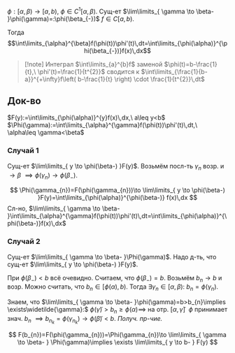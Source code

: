 $\phi:[\alpha,\beta)\to[a,b)$, $\phi \in C^{1}[\alpha, \beta)$. Сущ-ет $\lim\limits_{ \gamma \to \beta- }\phi(\gamma)=:\phi(\beta_{-})$
$f \in C[a,b)$.

Тогда 
$$\int\limits_{\alpha}^{\beta}f(\phi(t))\phi'(t)\,dt=\int\limits_{\phi(\alpha)}^{\phi(\beta_{-})}f(x)\,dx$$
>[!note] Интеграл $\int\limits_{a}^{b}f$ заменой $\phi(t)=b-\frac{1}{t},\ \phi'(t)=\frac{1}{t^{2}}$ сводится к $\int\limits_{\frac{1}{b-a}}^{+\infty}f\left( b-\frac{1}{t} \right) \cdot \frac{1}{t^{2}}\,dt$
## Док-во

$F(y):=\int\limits_{\phi(\alpha)}^{y}f(x)\,dx,\ a\leq y<b$
$\Phi(\gamma):=\int\limits_{\alpha}^{\gamma}f(\phi(t))\phi'(t)\,dt,\ \alpha\leq \gamma<\beta$

### Случай 1

Сущ-ет $\lim\limits_{ y \to \phi(\beta-) }F(y)$. Возьмём посл-ть $\gamma_{n}$ возр. и $\to \beta$ $\implies \phi(\gamma_{n})\to \phi(\beta_{-})$.

$$
\Phi(\gamma_{n})=F(\phi(\gamma_{n}))\to \lim\limits_{ y \to \phi(\beta-) }F(y)=\int\limits_{\phi(\alpha)}^{\phi(\beta-)} f(x)\,dx 
$$
Сл-но, $\lim\limits_{ \gamma \to \beta- }\int\limits_{\alpha}^{\gamma}f(\phi(t))\phi'(t)\,dt=\int\limits_{\phi(\alpha)}^{\phi(\beta-)}f(x)\,dx$

### Случай 2

Сущ-ет $\lim\limits_{ \gamma \to \beta- }\Phi(\gamma)$. Надо д-ть, что сущ-ет $\lim\limits_{ y \to \phi(\beta-) }F(y)$. 

При $\phi(\beta_{-})<b$ всё очевидно. Считаем, что $\phi(\beta_{-})=b$. Возьмём $b_{n}\to b$ и возр. Можно считать, что $b_{n} \in [\phi(\alpha),b)$. Тогда $\exists \gamma_{n} \in[\alpha,\beta):$ $b_{n}=\phi(\gamma_{n})$. 

Знаем, что $\lim\limits_{ \gamma \to \beta- }\phi(\gamma)=b>b_{n}\implies \exists\widetilde{\gamma}:$ $\phi(\widetilde{\gamma})>b_{n}\geq \phi(\alpha)\implies$ на отр. $[\alpha, \widetilde{\gamma}]\ \ \phi$ принимает знач. $b_{n}$ $\implies b_{n_{k}}=\phi(\gamma_{n_{k}})\to \phi(\widetilde{\beta})<b$. *Получ. пр-чие.*

$$
F(b_{n})=F(\phi(\gamma_{n}))=\Phi(\gamma_{n})\to \lim\limits_{ \gamma \to \beta- } \Phi(\gamma)\implies \exists \lim\limits_{ y \to b- } F(y)
$$